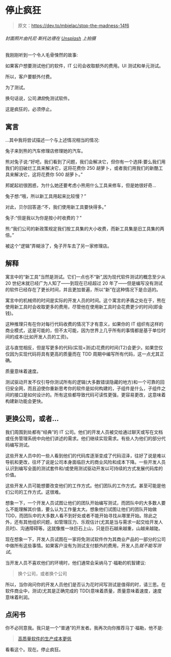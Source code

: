 # 停止疯狂

> 原文：<https://dev.to/mbjelac/stop-the-madness-14f6>

###### 封面照片由*托尼·斯托达德*在 [Unsplash](https://unsplash.com/@kereru?utm_source=unsplash&utm_medium=referral&utm_content=creditCopyText) 上拍摄

我刚刚听到一个令人毛骨悚然的故事:

如果客户想要测试他们的软件，IT 公司会收取额外的费用。UI 测试和单元测试。

所以，客户要额外付费。

为了测试。

换句话说，公司*激励*免测试软件。

这是疯狂的，必须停止。

## 寓言

...其中我将尝试描述一个与上述情况相当的情况:

兔子来到熊的汽车修理店修理她的汽车。

熊对兔子说:“好吧，我们看到了问题，我们会解决它，但你有一个选择:要么我们用我们的旧破烂工具来解决它，这将花费你 250 胡萝卜，或者我们用我们的新酷工具来解决它，这将花费你 500 胡萝卜。”

邦妮起初很困惑，为什么她还要考虑小熊用什么工具来修车，但是她很好奇...

兔子想:“哦，所以新工具用起来比较慢？”

对此，贝尔回答道:“不，我们使用新工具要快得多。”

兔子:“但是我以为你是按小时收费的？”

熊:“我们公司的新政策规定我们按工具集的大小收费，而新工具集是旧工具集的两倍。”

被这个“逻辑”弄糊涂了，兔子开车去了另一家修理店。

## 解释

寓言中的“新工具”当然是测试。它们一点也不“新”,因为现代软件测试的概念至少从 20 世纪末就已经广为人知了——到现在已经超过 20 年了——但是编写没有测试的软件已经存在了更长时间，并且更加普遍，所以“新”在这种情况下是合适的。

寓言中的机械师的时间是实际的开发人员的时间。这个寓言的矛盾之处在于，熊在使用新工具时会收取更多的费用，尽管他在使用新工具时会花费更少的时间(即金钱)。

这种推理只有在你对每行代码收费的情况下才有意义，如果你的 IT 组织有这样的商业模式，这是可能的，但不太可能，因为世界上几乎所有的事情都是基于单位时间的成本(比如开发人员的工资)。

这与直觉相反，但是写更多的代码(实现+测试)花费的时间(T2)会更少。如果您仅仅因为实现代码将具有更高的质量而在 TDD 周期中编写所有代码，这一点尤其正确。

质量意味着速度。

测试驱动开发不仅引导你测试所有的逻辑(大多数错误隐藏的地方)和一个可靠的回归安全网，而且迫使你重新思考你的软件是如何构建的，子组件是什么，子组件之间的接口是如何设计的。所有这些都导致代码可读性更强，更容易更改，这意味着构建新功能会更快。

## 更换公司，或者...

我们周围到处都有“经典”的 IT 公司。他们的开发人员被交给通过聊天或写在文档或任务管理系统中向他们讲述的需求。他们继续实现需求。有些人为他们的部分代码编写测试。

这些开发人员中的一些人看到他们的代码库逐渐变成了代码沼泽，往好了说是难以导航和更改，往坏了说是公司本身面临巨大的商业风险和成本下降。一些开发人员认识到编写全面的测试套件和/或使用测试驱动开发以可持续的方式发展代码库的价值。

这些开发人员可能想要改变他们的工作方式。他们团队的工作方式。甚至可能是他们公司的工作方式。这很难。

想象一下，一个开发人员试图让他们的团队开始编写测试，而团队中的大多数人要么不能理解其价值，要么认为工作量太大。想象他们试图让他们的团队开始做 TDD，而团队中的大多数人看不到好处或者不能开始寻找从哪里开始。除此之外，还有其他组织问题，如管理压力、乐观估计(尤其是当与需求一起交给开发人员时)、沟通障碍等。这就像推一块巨石上山，只是巨石越来越重，山越来越陡。

现在想象一下，开发人员试图在一家将免测试软件作为其商业产品的一部分的公司中做所有这些事情。如果客户没有为测试支付额外的费用，开发人员*就不能写测试*。

当开发人员不喜欢他们的环境时，他们通常会采纳马丁·福勒的机智建议:

> 换个公司，或者换个公司

所以，当你询问你的开发人员他们是否认为花时间写测试是值得的时，请三思。在软件商业中，测试(尤其是正确完成的 TDD)意味着质量，质量意味着速度，速度意味着利润。

## 点闲书

你不必同意我。我只是一个“普通”的开发者。我再次向你推荐马丁·福勒，他不是:

> [高质量软件的生产成本更低](https://martinfowler.com/articles/is-quality-worth-cost.html)

看看这个。现在。停止疯狂。